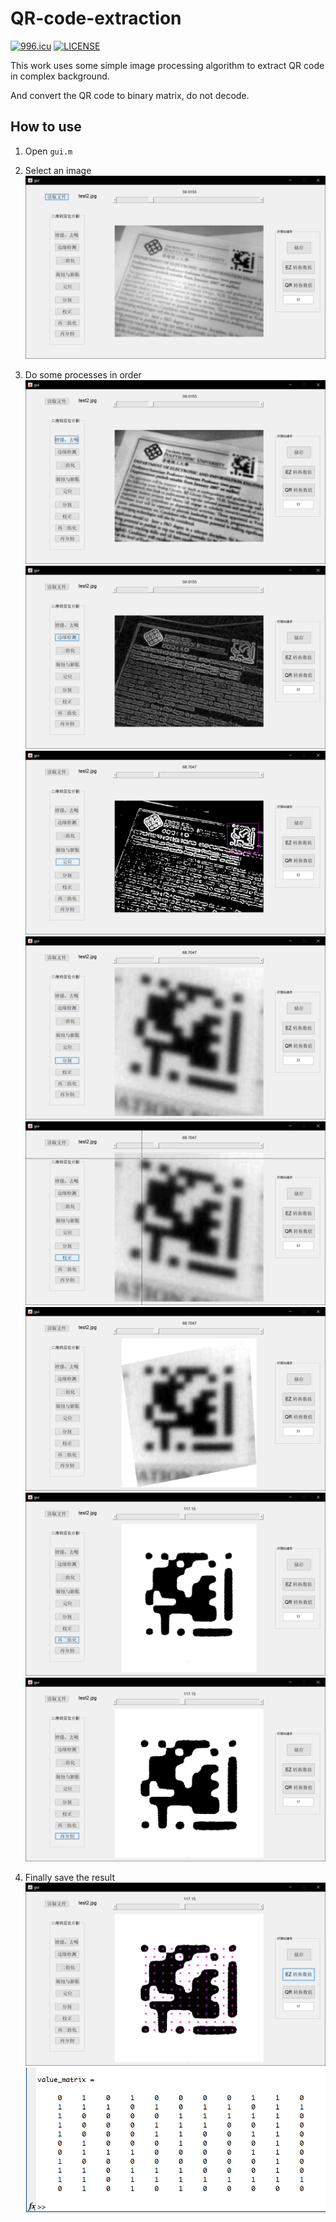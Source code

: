 # QR-code-extraction

[![996.icu](https://img.shields.io/badge/link-996.icu-red.svg)](https://996.icu)
[![LICENSE](https://img.shields.io/badge/license-Anti%20996-blue.svg)](https://github.com/996icu/996.ICU/blob/master/LICENSE)

This work uses some simple image processing algorithm to extract QR code in complex background.

And convert the QR code to binary matrix, do not decode.

## How to use
1. Open `gui.m`
2. Select an image
![1](https://github.com/LiXirong/QR-code-extraction/blob/master/image/1rbg2gray.png)
3. Do some processes in order
![2](https://github.com/LiXirong/QR-code-extraction/blob/master/image/2edge.png)
![3](https://github.com/LiXirong/QR-code-extraction/blob/master/image/3binarization.png)
![4](https://github.com/LiXirong/QR-code-extraction/blob/master/image/4location.png)
![5](https://github.com/LiXirong/QR-code-extraction/blob/master/image/5segment.png)
![6-1](https://github.com/LiXirong/QR-code-extraction/blob/master/image/6-1correction.png)
![6-2](https://github.com/LiXirong/QR-code-extraction/blob/master/image/6-2correction.png)
![7](https://github.com/LiXirong/QR-code-extraction/blob/master/image/7binarization.png)
![8](https://github.com/LiXirong/QR-code-extraction/blob/master/image/8segmentation.png)

4. Finally save the result
![results1](https://github.com/LiXirong/QR-code-extraction/blob/master/image/9getresult.png)
![results2](https://github.com/LiXirong/QR-code-extraction/blob/master/image/10result.png)
